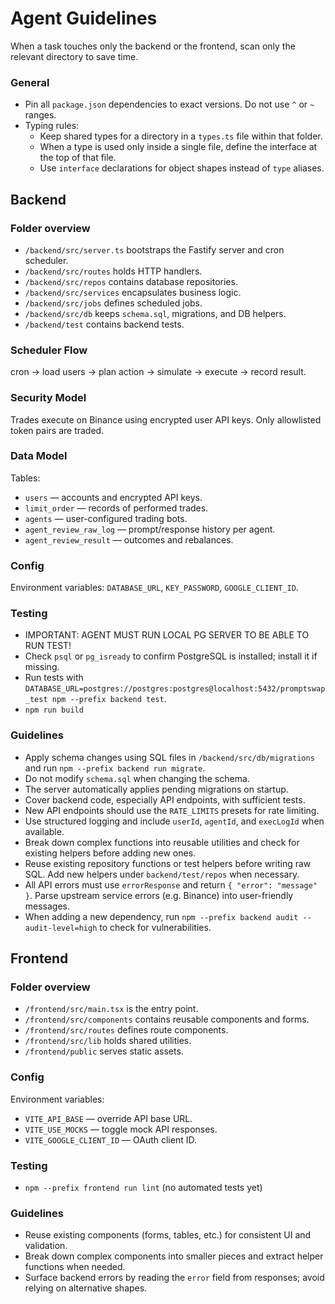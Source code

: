 # Agent Guidelines

When a task touches only the backend or the frontend, scan only the
relevant directory to save time.

### General
- Pin all `package.json` dependencies to exact versions. Do not use `^` or `~` ranges.
- Typing rules:
  - Keep shared types for a directory in a `types.ts` file within that folder.
  - When a type is used only inside a single file, define the interface at the top of that file.
  - Use `interface` declarations for object shapes instead of `type` aliases.

## Backend

### Folder overview
- `/backend/src/server.ts` bootstraps the Fastify server and cron scheduler.
- `/backend/src/routes` holds HTTP handlers.
- `/backend/src/repos` contains database repositories.
- `/backend/src/services` encapsulates business logic.
- `/backend/src/jobs` defines scheduled jobs.
- `/backend/src/db` keeps `schema.sql`, migrations, and DB helpers.
- `/backend/test` contains backend tests.

### Scheduler Flow
cron → load users → plan action → simulate → execute → record result.

### Security Model
Trades execute on Binance using encrypted user API keys.
Only allowlisted token pairs are traded.

### Data Model
Tables:
- `users` — accounts and encrypted API keys.
- `limit_order` — records of performed trades.
- `agents` — user-configured trading bots.
- `agent_review_raw_log` — prompt/response history per agent.
- `agent_review_result` — outcomes and rebalances.

### Config
Environment variables: `DATABASE_URL`, `KEY_PASSWORD`, `GOOGLE_CLIENT_ID`.

### Testing
  - IMPORTANT: AGENT MUST RUN LOCAL PG SERVER TO BE ABLE TO RUN TEST!
  - Check `psql` or `pg_isready` to confirm PostgreSQL is installed; install it if missing.
  - Run tests with
    `DATABASE_URL=postgres://postgres:postgres@localhost:5432/promptswap_test npm --prefix backend test`.
  - `npm run build`

### Guidelines
- Apply schema changes using SQL files in `/backend/src/db/migrations` and run `npm --prefix backend run migrate`.
- Do not modify `schema.sql` when changing the schema.
- The server automatically applies pending migrations on startup.
- Cover backend code, especially API endpoints, with sufficient tests.
- New API endpoints should use the `RATE_LIMITS` presets for rate limiting.
- Use structured logging and include `userId`, `agentId`, and `execLogId` when available.
- Break down complex functions into reusable utilities and check for existing helpers before adding new ones.
- Reuse existing repository functions or test helpers before writing raw SQL. Add new
  helpers under `backend/test/repos` when necessary.
- All API errors must use `errorResponse` and return `{ "error": "message" }`. Parse upstream service errors (e.g. Binance) into user-friendly messages.
- When adding a new dependency, run `npm --prefix backend audit --audit-level=high` to check for vulnerabilities.

## Frontend

### Folder overview
- `/frontend/src/main.tsx` is the entry point.
- `/frontend/src/components` contains reusable components and forms.
- `/frontend/src/routes` defines route components.
- `/frontend/src/lib` holds shared utilities.
- `/frontend/public` serves static assets.

### Config
Environment variables:
- `VITE_API_BASE` — override API base URL.
- `VITE_USE_MOCKS` — toggle mock API responses.
- `VITE_GOOGLE_CLIENT_ID` — OAuth client ID.

### Testing
- `npm --prefix frontend run lint`
  (no automated tests yet)

### Guidelines
- Reuse existing components (forms, tables, etc.) for consistent UI and validation.
- Break down complex components into smaller pieces and extract helper functions when needed.
- Surface backend errors by reading the `error` field from responses; avoid relying on alternative shapes.
